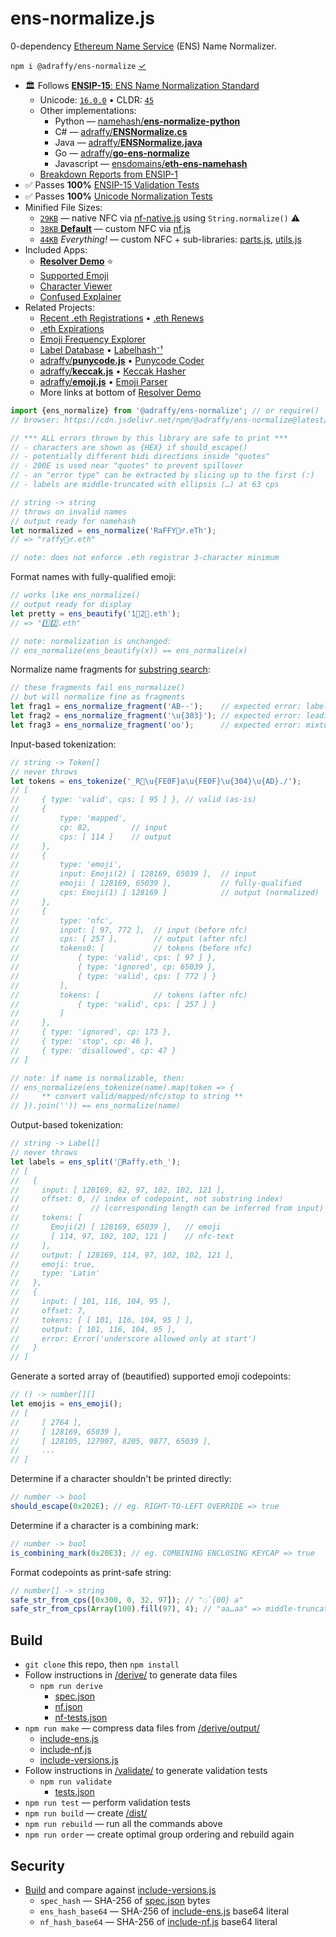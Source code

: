 # ens-normalize.js
0-dependency [Ethereum Name Service](https://ens.domains/) (ENS) Name Normalizer.

`npm i @adraffy/ens-normalize` [&check;](https://www.npmjs.com/package/@adraffy/ens-normalize)

* 🏛️ Follows [**ENSIP-15**: ENS Name Normalization Standard](https://docs.ens.domains/ensip/15)
	* Unicode: [`16.0.0`](./derive/data/16.0.0/) • CLDR: [`45`](./derive/data/CLDR-45/)
	* Other implementations:
		* Python — [namehash/**ens-normalize-python**](https://github.com/namehash/ens-normalize-python)
		* C# — [adraffy/**ENSNormalize.cs**](https://github.com/adraffy/ENSNormalize.cs)
		* Java — [adraffy/**ENSNormalize.java**](https://github.com/adraffy/ENSNormalize.java)
		* Go — [adraffy/**go-ens-normalize**](https://github.com/adraffy/go-ens-normalize)
		* Javascript — [ensdomains/**eth-ens-namehash**](https://github.com/ensdomains/eth-ens-namehash)
	* [Breakdown Reports from ENSIP-1](https://adraffy.github.io/ens-norm-tests/test-breakdown/output-20230226/)	
* ✅️ Passes **100%** [ENSIP-15 Validation Tests](https://adraffy.github.io/ens-normalize.js/test/validate.html)
* ✅️ Passes **100%** [Unicode Normalization Tests](https://adraffy.github.io/ens-normalize.js/test/report-nf.html)
* Minified File Sizes: 
	* [`29KB`](./dist/index-xnf.min.js) — native NFC via [nf-native.js](./src/nf-native.js) using `String.normalize()` ⚠️
	* [`38KB` **Default**](./dist/index.min.js) — custom NFC via [nf.js](./src/nf.js)
	* [`44KB`](./dist/all.min.js) *Everything!* — custom NFC + sub-libraries: [parts.js](./src/parts.js), [utils.js](./src/utils.js)
* Included Apps:
	* [**Resolver Demo**](https://adraffy.github.io/ens-normalize.js/test/resolver.html) ⭐
	* [Supported Emoji](https://adraffy.github.io/ens-normalize.js/test/emoji.html)
	* [Character Viewer](https://adraffy.github.io/ens-normalize.js/test/chars.html)
	* [Confused Explainer](https://adraffy.github.io/ens-normalize.js/test/confused.html)
* Related Projects:
	* [Recent .eth Registrations](https://raffy.antistupid.com/eth/ens-regs.html) • [.eth Renews](https://raffy.antistupid.com/eth/ens-renews.html)
	* [.eth Expirations](https://raffy.antistupid.com/eth/ens-exp.html)
	* [Emoji Frequency Explorer](https://raffy.antistupid.com/eth/ens-emoji-freq.html)
	* [Label Database](https://github.com/adraffy/ens-labels/) • [Labelhash⁻¹](https://adraffy.github.io/ens-labels/demo.html)
	* [adraffy/**punycode.js**](https://github.com/adraffy/punycode.js/) • [Punycode Coder](https://adraffy.github.io/punycode.js/test/demo.html)
	* [adraffy/**keccak.js**](https://github.com/adraffy/keccak.js/) • [Keccak Hasher](https://adraffy.github.io/keccak.js/test/demo.html)
	* [adraffy/**emoji.js**](https://github.com/adraffy/emoji.js/) • [Emoji Parser](https://adraffy.github.io/emoji.js/test/demo.html)
	* More links at bottom of [Resolver Demo](https://adraffy.github.io/ens-normalize.js/test/resolver.html)

```js
import {ens_normalize} from '@adraffy/ens-normalize'; // or require()
// browser: https://cdn.jsdelivr.net/npm/@adraffy/ens-normalize@latest/dist/index.min.mjs (or .cjs)

// *** ALL errors thrown by this library are safe to print ***
// - characters are shown as {HEX} if should_escape()
// - potentially different bidi directions inside "quotes"
// - 200E is used near "quotes" to prevent spillover
// - an "error type" can be extracted by slicing up to the first (:)
// - labels are middle-truncated with ellipsis (…) at 63 cps

// string -> string
// throws on invalid names
// output ready for namehash
let normalized = ens_normalize('RaFFY🚴‍♂️.eTh');
// => "raffy🚴‍♂.eth"

// note: does not enforce .eth registrar 3-character minimum
```

Format names with fully-qualified emoji:
```js
// works like ens_normalize()
// output ready for display
let pretty = ens_beautify('1⃣2⃣.eth'); 
// => "1️⃣2️⃣.eth"

// note: normalization is unchanged:
// ens_normalize(ens_beautify(x)) == ens_normalize(x)
```

Normalize name fragments for [substring search](./test/fragment.js):
```js
// these fragments fail ens_normalize() 
// but will normalize fine as fragments
let frag1 = ens_normalize_fragment('AB--');    // expected error: label ext
let frag2 = ens_normalize_fragment('\u{303}'); // expected error: leading cm
let frag3 = ens_normalize_fragment('οо');      // expected error: mixture
```

Input-based tokenization:
```js
// string -> Token[]
// never throws
let tokens = ens_tokenize('_R💩\u{FE0F}a\u{FE0F}\u{304}\u{AD}./');
// [
//     { type: 'valid', cps: [ 95 ] }, // valid (as-is)
//     {
//         type: 'mapped', 
//         cp: 82,         // input
//         cps: [ 114 ]    // output
//     }, 
//     { 
//         type: 'emoji',
//         input: Emoji(2) [ 128169, 65039 ],  // input 
//         emoji: [ 128169, 65039 ],           // fully-qualified
//         cps: Emoji(1) [ 128169 ]            // output (normalized)
//     },
//     {
//         type: 'nfc',
//         input: [ 97, 772 ],  // input (before nfc)
//         cps: [ 257 ],        // output (after nfc)
//         tokens0: [           // tokens (before nfc)
//             { type: 'valid', cps: [ 97 ] },
//             { type: 'ignored', cp: 65039 },
//             { type: 'valid', cps: [ 772 ] }
//         ],
//         tokens: [            // tokens (after nfc)
//             { type: 'valid', cps: [ 257 ] }
//         ]
//     },
//     { type: 'ignored', cp: 173 },
//     { type: 'stop', cp: 46 },
//     { type: 'disallowed', cp: 47 }
// ]

// note: if name is normalizable, then:
// ens_normalize(ens_tokenize(name).map(token => {
//     ** convert valid/mapped/nfc/stop to string **
// }).join('')) == ens_normalize(name)
```

Output-based tokenization:
```js
// string -> Label[]
// never throws
let labels = ens_split('💩Raffy.eth_');
// [
//   {
//     input: [ 128169, 82, 97, 102, 102, 121 ],  
//     offset: 0, // index of codepoint, not substring index!
//                // (corresponding length can be inferred from input)
//     tokens: [
//       Emoji(2) [ 128169, 65039 ],   // emoji
//       [ 114, 97, 102, 102, 121 ]    // nfc-text
//     ],
//     output: [ 128169, 114, 97, 102, 102, 121 ],
//     emoji: true,
//     type: 'Latin'
//   },
//   {
//     input: [ 101, 116, 104, 95 ],
//     offset: 7,
//     tokens: [ [ 101, 116, 104, 95 ] ],
//     output: [ 101, 116, 104, 95 ],
//     error: Error('underscore allowed only at start')
//   }
// ]
```

Generate a sorted array of (beautified) supported emoji codepoints:
```js
// () -> number[][]
let emojis = ens_emoji();
// [
//     [ 2764 ],
//     [ 128169, 65039 ],
//     [ 128105, 127997, 8205, 9877, 65039 ],
//     ...
// ]
```

Determine if a character shouldn't be printed directly:
```js
// number -> bool
should_escape(0x202E); // eg. RIGHT-TO-LEFT OVERRIDE => true
```

Determine if a character is a combining mark:
```js
// number -> bool
is_combining_mark(0x20E3); // eg. COMBINING ENCLOSING KEYCAP => true
```

Format codepoints as print-safe string:
```js
// number[] -> string
safe_str_from_cps([0x300, 0, 32, 97]); // "◌̀{00} a"
safe_str_from_cps(Array(100).fill(97), 4); // "aa…aa" => middle-truncated
```

## Build

* `git clone` this repo, then `npm install` 
* Follow instructions in [/derive/](./derive/) to generate data files
	* `npm run derive` 
		* [spec.json](./derive/output/spec.json)
		* [nf.json](./derive/output/nf.json)
		* [nf-tests.json](./derive/output/nf-tests.json)
* `npm run make` — compress data files from [/derive/output/](./derive/output/)
	* [include-ens.js](./src/include-ens.js)
	* [include-nf.js](./src/include-nf.js)
	* [include-versions.js](./src/include-versions.js)
* Follow instructions in [/validate/](./validate/) to generate validation tests
	* `npm run validate`
		* [tests.json](./validate/tests.json)
* `npm run test` — perform validation tests
* `npm run build` — create [/dist/](./dist/)
* `npm run rebuild` — run all the commands above
* `npm run order` — create optimal group ordering and rebuild again

## Security

* [Build](#build) and compare against [include-versions.js](./src/include-versions.js)
	* `spec_hash` — SHA-256 of [spec.json](./derive/output/spec.json) bytes
	* `ens_hash_base64` — SHA-256 of [include-ens.js](./src/include-ens.js) base64 literal
	* `nf_hash_base64` — SHA-256 of [include-nf.js](./src/include-nf.js) base64 literal
